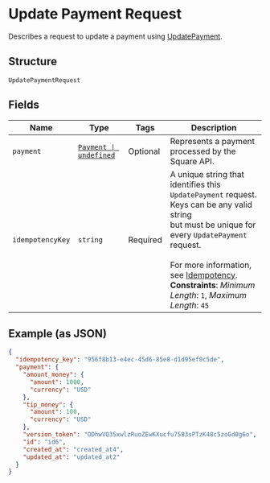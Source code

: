 
# Update Payment Request

Describes a request to update a payment using
[UpdatePayment](../api/payments.md#update-payment).

## Structure

`UpdatePaymentRequest`

## Fields

| Name | Type | Tags | Description |
|  --- | --- | --- | --- |
| `payment` | [`Payment \| undefined`](../models/payment.md) | Optional | Represents a payment processed by the Square API. |
| `idempotencyKey` | `string` | Required | A unique string that identifies this `UpdatePayment` request. Keys can be any valid string<br/>but must be unique for every `UpdatePayment` request.<br/><br/>For more information, see [Idempotency](https://developer.squareup.com/docs/build-basics/common-api-patterns/idempotency).<br/>**Constraints**: *Minimum Length*: `1`, *Maximum Length*: `45` |

## Example (as JSON)

```json
{
  "idempotency_key": "956f8b13-e4ec-45d6-85e8-d1d95ef0c5de",
  "payment": {
    "amount_money": {
      "amount": 1000,
      "currency": "USD"
    },
    "tip_money": {
      "amount": 100,
      "currency": "USD"
    },
    "version_token": "ODhwVQ35xwlzRuoZEwKXucfu7583sPTzK48c5zoGd0g6o",
    "id": "id6",
    "created_at": "created_at4",
    "updated_at": "updated_at2"
  }
}
```

